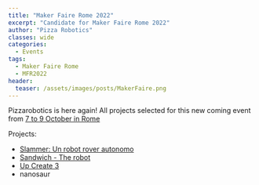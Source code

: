 ```yaml
---
title: "Maker Faire Rome 2022"
excerpt: "Candidate for Maker Faire Rome 2022"
author: "Pizza Robotics"
classes: wide
categories:
  - Events
tags:
  - Maker Faire Rome
  - MFR2022
header:
  teaser: /assets/images/posts/MakerFaire.png
---
```


Pizzarobotics is here again!
All projects selected for this new coming event from [7 to 9 October in Rome](https://makerfairerome.eu/)

Projects:
* [Slammer: Un robot rover autonomo](https://makerfairerome.eu/en/exhibitors/?edition=2022&exhibit=220058)
* [Sandwich - The robot](https://makerfairerome.eu/en/exhibitors/?edition=2022&exhibit=220269)
* [Up Create 3](https://makerfairerome.eu/en/exhibitors/?edition=2022&exhibit=220712)
* nanosaur
